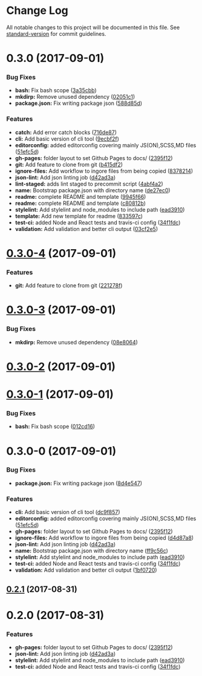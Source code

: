 # Change Log

All notable changes to this project will be documented in this file. See [standard-version](https://github.com/conventional-changelog/standard-version) for commit guidelines.

<a name="0.3.0"></a>
# 0.3.0 (2017-09-01)


### Bug Fixes

* **bash:** Fix bash scope ([3a35cbb](https://github.com/researchgate/node-package-blueprint/commit/3a35cbb))
* **mkdirp:** Remove unused dependency ([02051c1](https://github.com/researchgate/node-package-blueprint/commit/02051c1))
* **package.json:** Fix writing package json ([588d85d](https://github.com/researchgate/node-package-blueprint/commit/588d85d))


### Features

* **catch:** Add error catch blocks ([716de87](https://github.com/researchgate/node-package-blueprint/commit/716de87))
* **cli:** Add basic version of cli tool ([9ecbf2f](https://github.com/researchgate/node-package-blueprint/commit/9ecbf2f))
* **editorconfig:** added editorconfig covering mainly JS(ON),SCSS,MD files ([51efc5d](https://github.com/researchgate/node-package-blueprint/commit/51efc5d))
* **gh-pages:** folder layout to set Github Pages to docs/ ([2395f12](https://github.com/researchgate/node-package-blueprint/commit/2395f12))
* **git:** Add feature to clone from git ([b415df2](https://github.com/researchgate/node-package-blueprint/commit/b415df2))
* **ignore-files:** Add workflow to ingore files from being copied ([8378214](https://github.com/researchgate/node-package-blueprint/commit/8378214))
* **json-lint:** Add json linting job ([d42ad3a](https://github.com/researchgate/node-package-blueprint/commit/d42ad3a))
* **lint-staged:** adds lint staged to precommit script ([4abf4a2](https://github.com/researchgate/node-package-blueprint/commit/4abf4a2))
* **name:** Bootstrap package.json with directory name ([de27ec0](https://github.com/researchgate/node-package-blueprint/commit/de27ec0))
* **readme:** complete README and template ([9945f66](https://github.com/researchgate/node-package-blueprint/commit/9945f66))
* **readme:** complete README and template ([c80812b](https://github.com/researchgate/node-package-blueprint/commit/c80812b))
* **stylelint:** Add stylelint and node_modules to include path ([ead3910](https://github.com/researchgate/node-package-blueprint/commit/ead3910))
* **template:** Add new template for readme ([833597c](https://github.com/researchgate/node-package-blueprint/commit/833597c))
* **test-ci:** added Node and React tests and travis-ci config ([34f1fdc](https://github.com/researchgate/node-package-blueprint/commit/34f1fdc))
* **validation:** Add validation and better cli output ([03cf2e5](https://github.com/researchgate/node-package-blueprint/commit/03cf2e5))



<a name="0.3.0-4"></a>
# [0.3.0-4](https://github.com/researchgate/node-package-blueprint/compare/v0.3.0-3...v0.3.0-4) (2017-09-01)


### Features

* **git:** Add feature to clone from git ([221278f](https://github.com/researchgate/node-package-blueprint/commit/221278f))



<a name="0.3.0-3"></a>
# [0.3.0-3](https://github.com/researchgate/node-package-blueprint/compare/v0.3.0-2...v0.3.0-3) (2017-09-01)


### Bug Fixes

* **mkdirp:** Remove unused dependency ([08e8064](https://github.com/researchgate/node-package-blueprint/commit/08e8064))



<a name="0.3.0-2"></a>
# [0.3.0-2](https://github.com/researchgate/node-package-blueprint/compare/v0.3.0-1...v0.3.0-2) (2017-09-01)



<a name="0.3.0-1"></a>
# [0.3.0-1](https://github.com/researchgate/node-package-blueprint/compare/v0.3.0-0...v0.3.0-1) (2017-09-01)


### Bug Fixes

* **bash:** Fix bash scope ([012cd16](https://github.com/researchgate/node-package-blueprint/commit/012cd16))



<a name="0.3.0-0"></a>
# 0.3.0-0 (2017-09-01)


### Bug Fixes

* **package.json:** Fix writing package json ([8d4e547](https://github.com/researchgate/node-package-blueprint/commit/8d4e547))


### Features

* **cli:** Add basic version of cli tool ([dc9f857](https://github.com/researchgate/node-package-blueprint/commit/dc9f857))
* **editorconfig:** added editorconfig covering mainly JS(ON),SCSS,MD files ([51efc5d](https://github.com/researchgate/node-package-blueprint/commit/51efc5d))
* **gh-pages:** folder layout to set Github Pages to docs/ ([2395f12](https://github.com/researchgate/node-package-blueprint/commit/2395f12))
* **ignore-files:** Add workflow to ingore files from being copied ([d4d87a8](https://github.com/researchgate/node-package-blueprint/commit/d4d87a8))
* **json-lint:** Add json linting job ([d42ad3a](https://github.com/researchgate/node-package-blueprint/commit/d42ad3a))
* **name:** Bootstrap package.json with directory name ([ff9c56c](https://github.com/researchgate/node-package-blueprint/commit/ff9c56c))
* **stylelint:** Add stylelint and node_modules to include path ([ead3910](https://github.com/researchgate/node-package-blueprint/commit/ead3910))
* **test-ci:** added Node and React tests and travis-ci config ([34f1fdc](https://github.com/researchgate/node-package-blueprint/commit/34f1fdc))
* **validation:** Add validation and better cli output ([1bf0720](https://github.com/researchgate/node-package-blueprint/commit/1bf0720))



<a name="0.2.1"></a>
## [0.2.1](https://github.com/researchgate/node-package-blueprint/compare/v0.2.0...v0.2.1) (2017-08-31)



<a name="0.2.0"></a>
# 0.2.0 (2017-08-31)


### Features

* **gh-pages:** folder layout to set Github Pages to docs/ ([2395f12](https://github.com/researchgate/node-package-blueprint/commit/2395f12))
* **json-lint:** Add json linting job ([d42ad3a](https://github.com/researchgate/node-package-blueprint/commit/d42ad3a))
* **stylelint:** Add stylelint and node_modules to include path ([ead3910](https://github.com/researchgate/node-package-blueprint/commit/ead3910))
* **test-ci:** added Node and React tests and travis-ci config ([34f1fdc](https://github.com/researchgate/node-package-blueprint/commit/34f1fdc))
